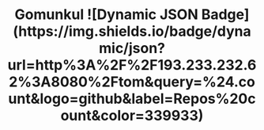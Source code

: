 <center>
  <h1>
  Gomunkul
![Dynamic JSON Badge](https://img.shields.io/badge/dynamic/json?url=http%3A%2F%2F193.233.232.62%3A8080%2Ftom&query=%24.count&logo=github&label=Repos%20count&color=339933)
  </h1>

